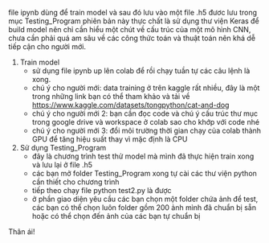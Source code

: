 file ipynb dùng để train model và sau đó lưu vào một file .h5 đươc lưu trong mục Testing_Program
phiên bản này thực chất là sử dụng thư viện Keras để build model nên chỉ cần hiểu một chút về cấu trúc của một mô hình CNN, chưa cần phải quá am sâu về các công thức toán và thuật toán nên khá dễ tiếp cận cho người mới.

1. Train model
   - sử dụng file ipynb up lên colab để rồi chạy tuần tự các câu lệnh là xong.
   - chú ý cho người mới: data training ở trên kaggle rất nhiều, đây là một trong những link bạn có thể tham khảo và tải về https://www.kaggle.com/datasets/tongpython/cat-and-dog
   - chú ý cho người mới 2: bạn cần đọc code và chú ý cấu trúc thư mục trong google drive và workspace ở colab sao cho khớp với code nhé
   - chú ý cho người mới 3: đổi môi trường thời gian chạy của colab thành GPU để tăng hiệu suất thay vì mặc định là CPU
3. Sử dụng Testing_Program
   - đây là chương trình test thử model mà mình đã thực hiện train xong và lưu lại ở file .h5
   - các bạn mở folder Testing_Program xong tự cài các thư viện python cần thiết cho chương trình
   - tiếp theo chạy file python test2.py là được
   - ở phần giao diện yêu cầu các bạn chọn một folder chứa ảnh để test, các bạn có thể chọn luôn folder gồm 200 ảnh mình đã chuẩn bị sẵn hoặc có thể chọn đến ảnh của các bạn tự chuẩn bị

 Thân ái!
